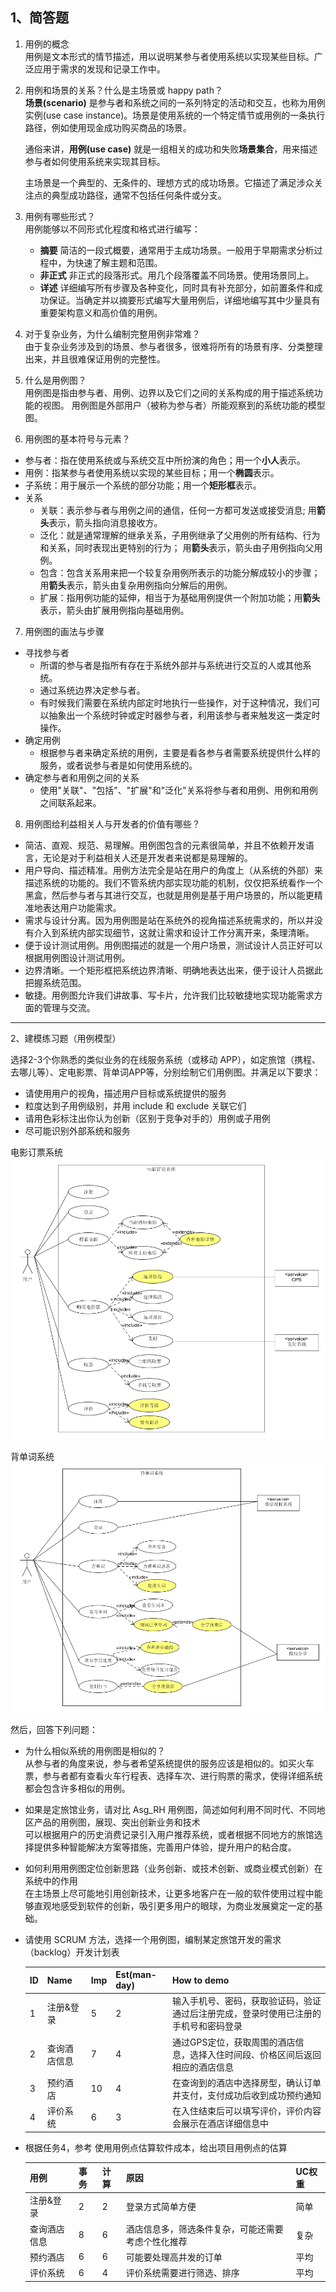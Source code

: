 ## 1、简答题

1. 用例的概念  
   用例是文本形式的情节描述，用以说明某参与者使用系统以实现某些目标。广泛应用于需求的发现和记录工作中。

2. 用例和场景的关系？什么是主场景或 happy path？  
   **场景(scenario)** 是参与者和系统之间的一系列特定的活动和交互，也称为用例实例(use case instance)。场景是使用系统的一个特定情节或用例的一条执行路径，例如使用现金成功购买商品的场景。  

   通俗来讲，**用例(use case)** 就是一组相关的成功和失败**场景集合**，用来描述参与者如何使用系统来实现其目标。  
   
   主场景是一个典型的、无条件的、理想方式的成功场景。它描述了满足涉众关注点的典型成功路径，通常不包括任何条件或分支。

3. 用例有哪些形式？  
   用例能够以不同形式化程度和格式进行编写：
   - **摘要** 简洁的一段式概要，通常用于主成功场景。一般用于早期需求分析过程中，为快速了解主题和范围。  
   - **非正式** 非正式的段落形式。用几个段落覆盖不同场景。使用场景同上。
   - **详述** 详细编写所有步骤及各种变化，同时具有补充部分，如前置条件和成功保证。当确定并以摘要形式编写大量用例后，详细地编写其中少量具有重要架构意义和高价值的用例。
4. 对于复杂业务，为什么编制完整用例非常难？  
   由于复杂业务涉及到的场景、参与者很多，很难将所有的场景有序、分类整理出来，并且很难保证用例的完整性。
5. 什么是用例图？  
   用例图是指由参与者、用例、边界以及它们之间的关系构成的用于描述系统功能的视图。 用例图是外部用户（被称为参与者）所能观察到的系统功能的模型图。  

6. 用例图的基本符号与元素？  
- 参与者：指在使用系统或与系统交互中所扮演的角色；用一个**小人**表示。
- 用例：指某参与者使用系统以实现的某些目标；用一个**椭圆**表示。
- 子系统：用于展示一个系统的部分功能；用一个**矩形框**表示。
- 关系
  - 关联：表示参与者与用例之间的通信，任何一方都可发送或接受消息; 用**箭头**表示，箭头指向消息接收方。
  - 泛化：就是通常理解的继承关系，子用例继承了父用例的所有结构、行为和关系，同时表现出更特别的行为； 用**箭头**表示，箭头由子用例指向父用例。
  - 包含：包含关系用来把一个较复杂用例所表示的功能分解成较小的步骤；用**箭头**表示，箭头由复杂用例指向分解后的用例。
  - 扩展：指用例功能的延伸，相当于为基础用例提供一个附加功能；用**箭头**表示，箭头由扩展用例指向基础用例。
  
7. 用例图的画法与步骤
 - 寻找参与者
   - 所谓的参与者是指所有存在于系统外部并与系统进行交互的人或其他系统。
   - 通过系统边界决定参与者。
   - 有时候我们需要在系统内部定时地执行一些操作，对于这种情况，我们可以抽象出一个系统时钟或定时器参与者，利用该参与者来触发这一类定时操作。
 - 确定用例
   - 根据参与者来确定系统的用例，主要是看各参与者需要系统提供什么样的服务，或者说参与者是如何使用系统的。
 - 确定参与者和用例之间的关系
   - 使用"关联"、"包括"、"扩展"和"泛化"关系将参与者和用例、用例和用例之间联系起来。

8. 用例图给利益相关人与开发者的价值有哪些？
- 简洁、直观、规范、易理解。用例图包含的元素很简单，并且不依赖开发语言，无论是对于利益相关人还是开发者来说都是易理解的。
- 用户导向、描述精准。用例方法完全是站在用户的角度上（从系统的外部）来描述系统的功能的。我们不管系统内部实现功能的机制，仅仅把系统看作一个黑盒，然后参与者与其进行交互，也就是用例是基于用户场景的，所以能更精准地表达用户功能需求。
- 需求与设计分离。因为用例图是站在系统外的视角描述系统需求的，所以并没有介入到系统内部实现细节，这就让需求和设计工作分离开来，条理清晰。
- 便于设计测试用例。用例图描述的就是一个用户场景，测试设计人员正好可以根据用例图设计测试用例。
- 边界清晰。一个矩形框把系统边界清晰、明确地表达出来，便于设计人员据此把握系统范围。
- 敏捷。用例图允许我们讲故事、写卡片，允许我们比较敏捷地实现功能需求方面的管理与交流。

---

2、建模练习题（用例模型）

选择2-3个你熟悉的类似业务的在线服务系统（或移动 APP），如定旅馆（携程、去哪儿等）、定电影票、背单词APP等，分别绘制它们用例图。并满足以下要求：
  - 请使用用户的视角，描述用户目标或系统提供的服务
  - 粒度达到子用例级别，并用 include 和 exclude 关联它们
  - 请用色彩标注出你认为创新（区别于竞争对手的）用例或子用例
  - 尽可能识别外部系统和服务
  
电影订票系统  
![订电影票系统](img/1.png)

背单词系统
![背单词系统](img/2.png)

然后，回答下列问题：
- 为什么相似系统的用例图是相似的？  
  从参与者的角度来说，参与者希望系统提供的服务应该是相似的。如买火车票，参与者都有查看火车行程表、选择车次、进行购票的需求，使得详细系统都会包含许多相似的用例。
- 如果是定旅馆业务，请对比 Asg_RH 用例图，简述如何利用不同时代、不同地区产品的用例图，展现、突出创新业务和技术  
  可以根据用户的历史消费记录引入用户推荐系统，或者根据不同地方的旅馆选择提供多种智能解决方案等措施，完善用户体验，提升用户的粘合度。
- 如何利用用例图定位创新思路（业务创新、或技术创新、或商业模式创新）在系统中的作用  
  在主场景上尽可能地引用创新技术，让更多地客户在一般的软件使用过程中能够直观地感受到软件的创新，吸引更多用户的眼球，为商业发展奠定一定的基础。
- 请使用 SCRUM 方法，选择一个用例图，编制某定旅馆开发的需求（backlog）开发计划表  

  ID | Name | Imp | Est(man-day) | How to demo
  ---|---|---|---|---
  1 | 注册&登录 | 5 | 2 | 输入手机号、密码，获取验证码，验证通过后注册完成，登录时使用已注册的手机号和密码登录
  2 | 查询酒店信息 | 7 | 4 | 通过GPS定位，获取周围的酒店信息，选择入住时间段、价格区间后返回相应的酒店信息
  3 | 预约酒店 | 10 | 4 | 在查询到的酒店中选择房型，确认订单并支付，支付成功后收到成功预约通知
  4 | 评价系统 | 6 | 3 | 在入住结束后可以填写评价，评价内容会展示在酒店详细信息中

- 根据任务4，参考 使用用例点估算软件成本，给出项目用例点的估算  

  用例 | 事务 | 计算 | 原因 | UC权重
  ---|---|---|---|---
  注册&登录 | 2 | 2 | 登录方式简单方便 | 简单
  查询酒店信息 | 8 | 6 | 酒店信息多，筛选条件复杂，可能还需要考虑个性化推荐 | 复杂
  预约酒店 | 6 | 6 | 可能要处理高并发的订单 | 平均
  评价系统 | 6 | 4 | 评价系统需要进行筛选、排序 | 平均
